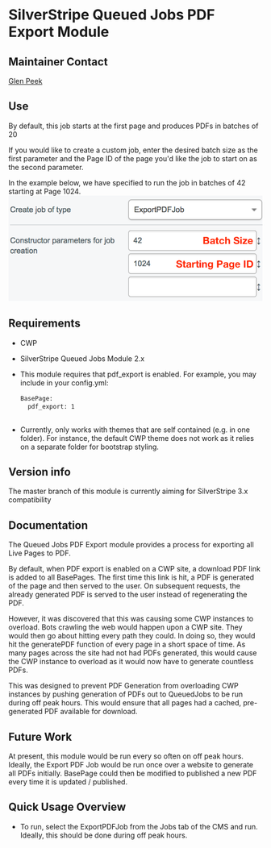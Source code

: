 # SilverStripe Queued Jobs PDF Export Module

## Maintainer Contact

[Glen Peek](mailto:glen@silverstripe.com?Subject=[SilverStripe]%20Queued%20Jobs%20PDF%20Export%20Module "Email Glen")

## Use
By default, this job starts at the first page and produces PDFs in batches of 20

If you would like to create a custom job, enter the desired batch size as the first parameter and the Page ID of the page you'd like the job to start on as the second parameter.

In the example below, we have specified to run the job in batches of 42 starting at Page 1024. 
![alt text](docs/en/_images/example.png "ExportPDFJob Example")


## Requirements

* CWP 
* SilverStripe Queued Jobs Module 2.x
* This module requires that pdf_export is enabled. For example, you may include in your config.yml:
   
  ```
  BasePage: 
    pdf_export: 1
         
  ```
   
* Currently, only works with themes that are self contained (e.g. in one folder). For instance, the default CWP theme does not work as it relies on a separate folder for bootstrap styling.

## Version info

The master branch of this module is currently aiming for SilverStripe 3.x compatibility


## Documentation

The Queued Jobs PDF Export module provides a process for exporting all Live Pages to PDF. 

By default, when PDF export is enabled on a CWP site, a download PDF link is added to all BasePages. 
The first time this link is hit, a PDF is generated of the page and then served to the user.
On subsequent requests, the already generated PDF is served to the user instead of regenerating the PDF. 

However, it was discovered that this was causing some CWP instances to overload. 
Bots crawling the web would happen upon a CWP site. They would then go about hitting every path they could. 
In doing so, they would hit the generatePDF function of every page in a short space of time. 
As many pages across the site had not had PDFs generated, this would cause the CWP instance to overload as it would now 
have to generate countless PDFs.

This was designed to prevent PDF Generation from overloading CWP instances by pushing generation of PDFs out to 
QueuedJobs to be run during off peak hours. This would ensure that all pages had a cached, pre-generated PDF available for download. 

## Future Work

At present, this module would be run every so often on off peak hours. 
Ideally, the Export PDF Job would be run once over a website to generate all PDFs initially.
BasePage could then be modified to published a new PDF every time it is updated / published.  
   

## Quick Usage Overview

* To run, select the ExportPDFJob from the Jobs tab of the CMS and run. Ideally, this should be done during off peak hours. 
 
 


